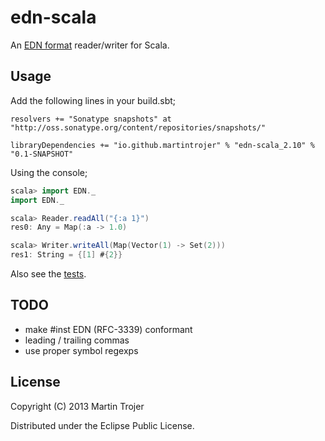# edn-scala

An [EDN format](https://github.com/edn-format/edn) reader/writer for Scala.

## Usage

Add the following lines in your build.sbt;

```
resolvers += "Sonatype snapshots" at "http://oss.sonatype.org/content/repositories/snapshots/"

libraryDependencies += "io.github.martintrojer" % "edn-scala_2.10" % "0.1-SNAPSHOT"
```

Using the console;

```scala
scala> import EDN._
import EDN._

scala> Reader.readAll("{:a 1}")
res0: Any = Map(:a -> 1.0)

scala> Writer.writeAll(Map(Vector(1) -> Set(2)))
res1: String = {[1] #{2}}
```

Also see the [tests](https://github.com/martintrojer/edn-scala/blob/master/src/test/scala/EDN).

## TODO

* make #inst EDN (RFC-3339) conformant
* leading / trailing commas
* use proper symbol regexps

## License

Copyright (C) 2013 Martin Trojer

Distributed under the Eclipse Public License.
